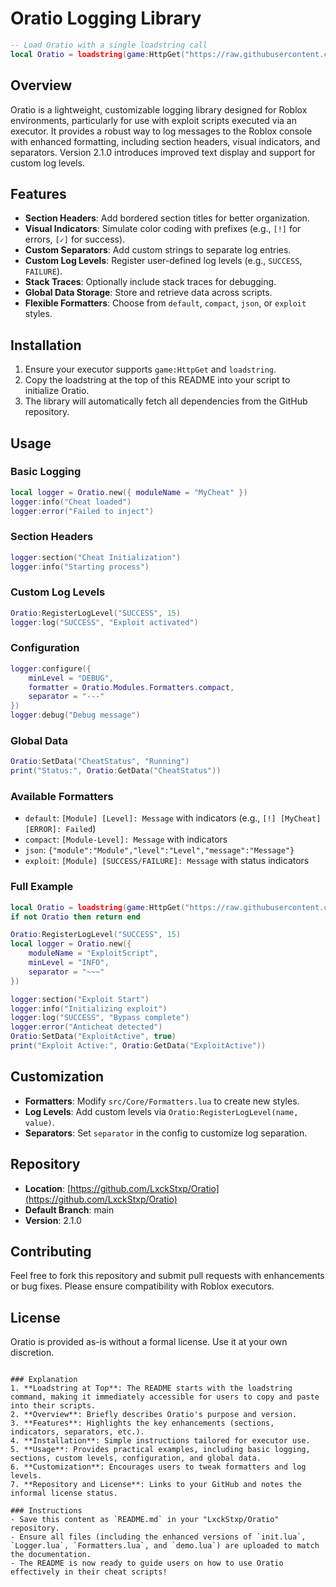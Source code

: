 # Oratio Logging Library

```lua
-- Load Oratio with a single loadstring call
local Oratio = loadstring(game:HttpGet("https://raw.githubusercontent.com/LxckStxp/Oratio/main/init.lua", true))()
```

## Overview
Oratio is a lightweight, customizable logging library designed for Roblox environments, particularly for use with exploit scripts executed via an executor. It provides a robust way to log messages to the Roblox console with enhanced formatting, including section headers, visual indicators, and separators. Version 2.1.0 introduces improved text display and support for custom log levels.

## Features
- **Section Headers**: Add bordered section titles for better organization.
- **Visual Indicators**: Simulate color coding with prefixes (e.g., `[!]` for errors, `[✓]` for success).
- **Custom Separators**: Add custom strings to separate log entries.
- **Custom Log Levels**: Register user-defined log levels (e.g., `SUCCESS`, `FAILURE`).
- **Stack Traces**: Optionally include stack traces for debugging.
- **Global Data Storage**: Store and retrieve data across scripts.
- **Flexible Formatters**: Choose from `default`, `compact`, `json`, or `exploit` styles.

## Installation
1. Ensure your executor supports `game:HttpGet` and `loadstring`.
2. Copy the loadstring at the top of this README into your script to initialize Oratio.
3. The library will automatically fetch all dependencies from the GitHub repository.

## Usage
### Basic Logging
```lua
local logger = Oratio.new({ moduleName = "MyCheat" })
logger:info("Cheat loaded")
logger:error("Failed to inject")
```

### Section Headers
```lua
logger:section("Cheat Initialization")
logger:info("Starting process")
```

### Custom Log Levels
```lua
Oratio:RegisterLogLevel("SUCCESS", 15)
logger:log("SUCCESS", "Exploit activated")
```

### Configuration
```lua
logger:configure({
    minLevel = "DEBUG",
    formatter = Oratio.Modules.Formatters.compact,
    separator = "---"
})
logger:debug("Debug message")
```

### Global Data
```lua
Oratio:SetData("CheatStatus", "Running")
print("Status:", Oratio:GetData("CheatStatus"))
```

### Available Formatters
- `default`: `[Module] [Level]: Message` with indicators (e.g., `[!] [MyCheat] [ERROR]: Failed`)
- `compact`: `[Module-Level]: Message` with indicators
- `json`: `{"module":"Module","level":"Level","message":"Message"}`
- `exploit`: `[Module] [SUCCESS/FAILURE]: Message` with status indicators

### Full Example
```lua
local Oratio = loadstring(game:HttpGet("https://raw.githubusercontent.com/LxckStxp/Oratio/main/init.lua", true))()
if not Oratio then return end

Oratio:RegisterLogLevel("SUCCESS", 15)
local logger = Oratio.new({
    moduleName = "ExploitScript",
    minLevel = "INFO",
    separator = "~~~"
})

logger:section("Exploit Start")
logger:info("Initializing exploit")
logger:log("SUCCESS", "Bypass complete")
logger:error("Anticheat detected")
Oratio:SetData("ExploitActive", true)
print("Exploit Active:", Oratio:GetData("ExploitActive"))
```

## Customization
- **Formatters**: Modify `src/Core/Formatters.lua` to create new styles.
- **Log Levels**: Add custom levels via `Oratio:RegisterLogLevel(name, value)`.
- **Separators**: Set `separator` in the config to customize log separation.

## Repository
- **Location**: [https://github.com/LxckStxp/Oratio](https://github.com/LxckStxp/Oratio)
- **Default Branch**: main
- **Version**: 2.1.0

## Contributing
Feel free to fork this repository and submit pull requests with enhancements or bug fixes. Please ensure compatibility with Roblox executors.

## License
Oratio is provided as-is without a formal license. Use it at your own discretion.

```

### Explanation
1. **Loadstring at Top**: The README starts with the loadstring command, making it immediately accessible for users to copy and paste into their scripts.
2. **Overview**: Briefly describes Oratio's purpose and version.
3. **Features**: Highlights the key enhancements (sections, indicators, separators, etc.).
4. **Installation**: Simple instructions tailored for executor use.
5. **Usage**: Provides practical examples, including basic logging, sections, custom levels, configuration, and global data.
6. **Customization**: Encourages users to tweak formatters and log levels.
7. **Repository and License**: Links to your GitHub and notes the informal license status.

### Instructions
- Save this content as `README.md` in your "LxckStxp/Oratio" repository.
- Ensure all files (including the enhanced versions of `init.lua`, `Logger.lua`, `Formatters.lua`, and `demo.lua`) are uploaded to match the documentation.
- The README is now ready to guide users on how to use Oratio effectively in their cheat scripts!
